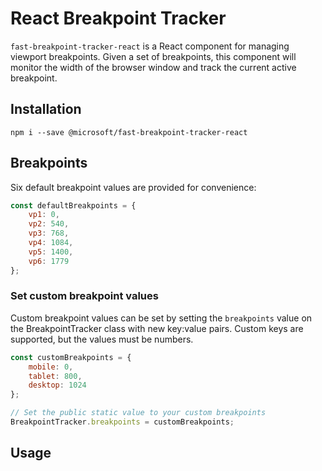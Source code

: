 # React Breakpoint Tracker
`fast-breakpoint-tracker-react` is a React component for managing viewport breakpoints. Given a set of breakpoints, this component will monitor the width of the browser window and track the current active breakpoint.

## Installation
`npm i --save @microsoft/fast-breakpoint-tracker-react`

## Breakpoints
Six default breakpoint values are provided for convenience:

```jsx
const defaultBreakpoints = {
    vp1: 0,
    vp2: 540,
    vp3: 768,
    vp4: 1084,
    vp5: 1400,
    vp6: 1779
};
```

### Set custom breakpoint values
Custom breakpoint values can be set by setting the `breakpoints` value on the BreakpointTracker class with new key:value pairs. Custom keys are supported, but the values must be numbers.

```jsx
const customBreakpoints = {
    mobile: 0,
    tablet: 800,
    desktop: 1024
};

// Set the public static value to your custom breakpoints
BreakpointTracker.breakpoints = customBreakpoints;
```

## Usage
<!-- 
```jsx
// button.jsx
import React from "react";
import BreakpointTracker from "@microsoft/fast-breakpoint-tracker-react";

export interface AppProps {
    activeBreakpoint: string;
}

class App extends React.Component<AppProps, {}> {
    generateApplication() {
        if (this.props.activeBreakpoint) {
            
        }
    }

    render() {
        return (
            <BreakpointTracker
                render={this.generateApplication()}
            />
        );
    }
}
``` -->
